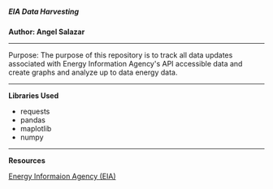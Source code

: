 ##### EIA Data Harvesting

**Author: Angel Salazar**

***

Purpose: The purpose of this repository is to track all data updates associated with Energy Information Agency's API accessible data and create graphs and analyze up to data energy data.

***

**Libraries Used**
- requests
- pandas
- maplotlib
- numpy

***

**Resources**

[Energy Informaion Agency (EIA)](https://www.eia.gov/)
